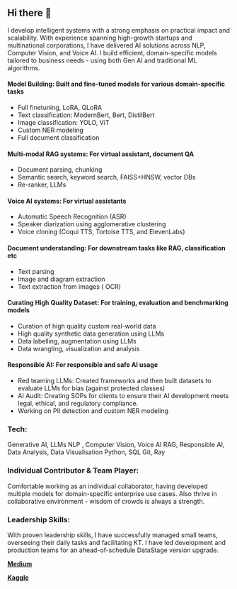 ## Hi there 👋

I develop intelligent systems with a strong emphasis on practical impact and scalability. With experience spanning high-growth startups and multinational corporations, I have delivered AI solutions across NLP, Computer Vision, and Voice AI. I build efficient, domain-specific models tailored to business needs - using both Gen AI and traditional ML algorithms.

#### Model Building: Built and fine-tuned models for various domain-specific tasks
 - Full finetuning, LoRA, QLoRA
 - Text classification: ModernBert, Bert, DistilBert
 - Image classification: YOLO, ViT
 - Custom NER modeling
 - Full document classification

#### Multi-modal RAG systems: For virtual assistant, document QA
 - Document parsing, chunking 
 - Semantic search, keyword search, FAISS+HNSW, vector DBs
 - Re-ranker, LLMs

#### Voice AI systems: For virtual assistants
 - Automatic Speech Recognition (ASR)
 - Speaker diarization using agglomerative clustering
 - Voice cloning (Coqui TTS, Tortoise TTS, and ElevenLabs)

#### Document understanding: For downstream tasks like RAG, classification etc
 - Text parsing
 - Image and diagram extraction
 - Text extraction from images ( OCR)

#### Curating High Quality Dataset: For training, evaluation and benchmarking models
 - Curation of high quality custom real-world data
 - High quality synthetic data generation using LLMs
 - Data labelling, augmentation using LLMs
 - Data wrangling, visualization and analysis

#### Responsible AI: For responsible and safe AI usage
 - Red teaming LLMs: Created frameworks and then built datasets to evaluate LLMs for bias (against protected classes)
 - AI Audit: Creating SOPs for clients to ensure their AI development meets legal, ethical, and regulatory compliance.
 - Working on PII detection and custom NER modeling

### Tech:
Generative AI, LLMs
NLP , Computer Vision, Voice AI
RAG, Responsible AI,
Data Analysis,
Data Visualisation
Python, SQL
Git, Ray

### Individual Contributor & Team Player:
Comfortable working as an individual collaborator, having developed multiple models for domain-specific enterprise use cases. Also thrive in collaborative environment - wisdom of crowds is always a strength.

### Leadership Skills:
With proven leadership skills, I have successfully managed small teams, overseeing their daily tasks and facilitating KT. I have led development and production teams for an ahead-of-schedule DataStage version upgrade.

[**Medium**](https://medium.com/@athirab669)

[**Kaggle**](https://www.kaggle.com/work)
